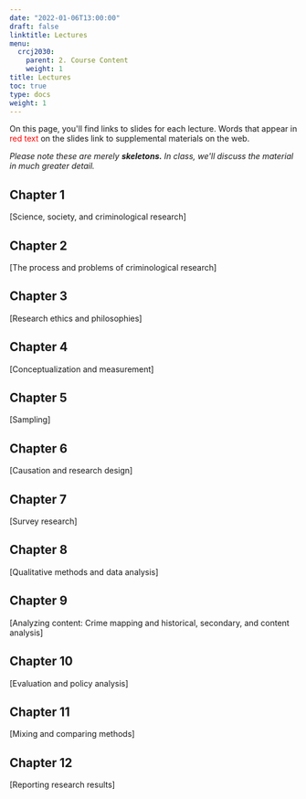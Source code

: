 ```yaml
---
date: "2022-01-06T13:00:00"
draft: false
linktitle: Lectures
menu:
  crcj2030:
    parent: 2. Course Content
    weight: 1
title: Lectures
toc: true
type: docs
weight: 1
---
```


On this page, you'll find links to slides for each lecture. Words that appear in <span style="color:red">red text</span> on the slides link to supplemental materials on the web.

*Please note these are merely* ***skeletons.*** *In class, we'll discuss the material in much greater detail.* 

## Chapter 1

[Science, society, and criminological research]

## Chapter 2

[The process and problems of criminological research]

## Chapter 3

[Research ethics and philosophies]

## Chapter 4

[Conceptualization and measurement]

## Chapter 5

[Sampling]

## Chapter 6

[Causation and research design]

## Chapter 7

[Survey research]

## Chapter 8

[Qualitative methods and data analysis]

## Chapter 9

[Analyzing content: Crime mapping and historical, secondary, and content analysis]

## Chapter 10

[Evaluation and policy analysis]

## Chapter 11

[Mixing and comparing methods]

## Chapter 12

[Reporting research results]